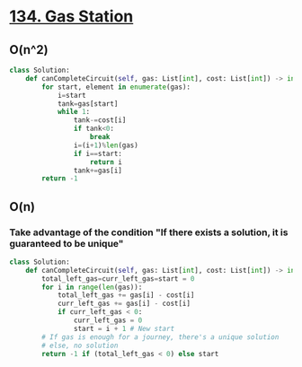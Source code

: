 # [134. Gas Station](https://leetcode.com/problems/gas-station/)
## O(n^2)
~~~python
class Solution:
    def canCompleteCircuit(self, gas: List[int], cost: List[int]) -> int:
        for start, element in enumerate(gas):
            i=start
            tank=gas[start]
            while 1:
                tank-=cost[i]
                if tank<0:
                    break
                i=(i+1)%len(gas)
                if i==start:
                    return i
                tank+=gas[i]
        return -1
~~~

## O(n)
### Take advantage of the condition "If there exists a solution, it is guaranteed to be unique"
~~~python
class Solution:
    def canCompleteCircuit(self, gas: List[int], cost: List[int]) -> int:
        total_left_gas=curr_left_gas=start = 0     
        for i in range(len(gas)):
            total_left_gas += gas[i] - cost[i]
            curr_left_gas += gas[i] - cost[i]
            if curr_left_gas < 0:
                curr_left_gas = 0
                start = i + 1 # New start
        # If gas is enough for a journey, there's a unique solution
        # else, no solution
        return -1 if (total_left_gas < 0) else start
~~~
